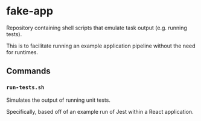 # fake-app

Repository containing shell scripts that emulate task output (e.g. running tests).

This is to facilitate running an example application pipeline without the need for runtimes.

## Commands

### `run-tests.sh`

Simulates the output of running unit tests.

Specifically, based off of an example run of Jest within a React application.
